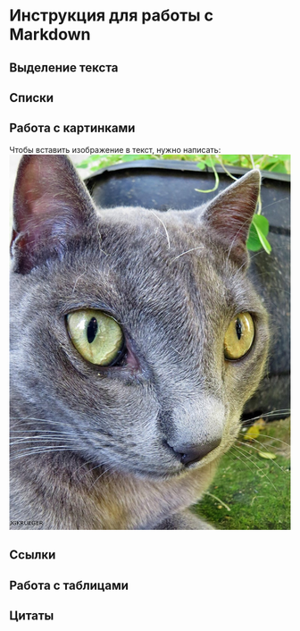 # Инструкция для работы с Markdown

## Выделение текста

## Списки

## Работа с картинками
Чтобы вставить изображение в текст, нужно написать:
![котик](kot-eti-udivitelnye-kotiki.jpg) 
## Ссылки

## Работа с таблицами

## Цитаты